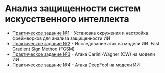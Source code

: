 # Анализ защищенности систем искусственного интеллекта

- [Практическое задание №1](./prz1/) - Установка окружения и настройка фреймворков для анализа защищенности ИИ
- [Практическое задание №2](./prz2/) - Исследование атак на модели ИИ. Fast Gradient Sign Method (FGSM)
- [Практическое задание №3](./prz3/) - Атака Carlini-Wagner (CW) на модели ИИ
- [Практическое задание №4](./prz4/) - Атака DeepFool на модели ИИ
